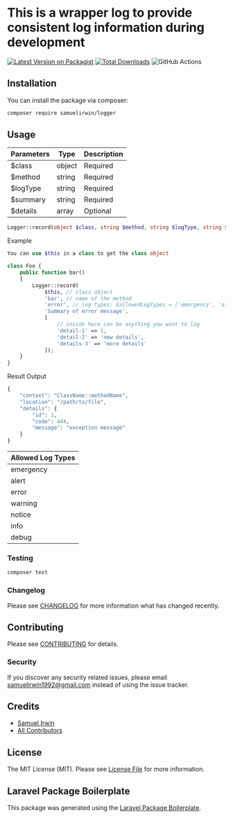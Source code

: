 # This is a wrapper log to provide consistent log information during development

[![Latest Version on Packagist](https://img.shields.io/packagist/v/samuelirwin/logger.svg?style=flat-square)](https://packagist.org/packages/samuelirwin/logger)
[![Total Downloads](https://img.shields.io/packagist/dt/samuelirwin/logger.svg?style=flat-square)](https://packagist.org/packages/samuelirwin/logger)
![GitHub Actions](https://github.com/samuelirwin/logger/actions/workflows/main.yml/badge.svg)

## Installation

You can install the package via composer:

```bash
composer require samuelirwin/logger
```

## Usage

| Parameters | Type   | Description |
|------------|--------|-------------|
| $class     | object | Required    |
| $method    | string | Required    |
| $logType   | string | Required    |
| $summary   | string | Required    |
| $details   | array  | Optional    |

```php
Logger::record(object $class, string $method, string $logType, string $summary, array $details = [])
```

Example
```php
You can use $this in a class to get the class object

class Foo {
    public function bar()
    {
        Logger::record(
            $this, // class object
            'bar', // name of the method
            'error', // log types; $allowedLogTypes = ['emergency', 'alert', 'critical', 'error', 'warning', 'notice', 'info', 'debug'];
            'Summary of error message', 
            [
                // inside here can be anything you want to log
                'detail-1' => 1,
                'detail-2' => 'new details',
                'details-3' => 'more details'
            ]);
    }
}
```

Result Output
```php
{
    "context": "ClassName::methodName",
    "location": "/path/to/file",
    "details": {
        "id": 1,
        "code": 444,
        "message": "exception message"
    }
}
```

| Allowed Log Types |
|-------------------|
| emergency         |
| alert             |
| error             |
| warning           |
| notice            |
| info              |
| debug             |

### Testing

```bash
composer test
```

### Changelog

Please see [CHANGELOG](CHANGELOG.md) for more information what has changed recently.

## Contributing

Please see [CONTRIBUTING](CONTRIBUTING.md) for details.

### Security

If you discover any security related issues, please email samuelirwin1992@gmail.com instead of using the issue tracker.

## Credits

-   [Samuel Irwin](https://github.com/samuelirwin)
-   [All Contributors](../../contributors)

## License

The MIT License (MIT). Please see [License File](LICENSE.md) for more information.

## Laravel Package Boilerplate

This package was generated using the [Laravel Package Boilerplate](https://laravelpackageboilerplate.com).
